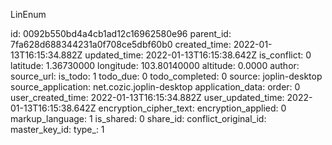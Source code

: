 LinEnum

id: 0092b550bd4a4cb1ad12c16962580e96
parent_id: 7fa628d688344231a0f708ce5dbf60b0
created_time: 2022-01-13T16:15:34.882Z
updated_time: 2022-01-13T16:15:38.642Z
is_conflict: 0
latitude: 1.36730000
longitude: 103.80140000
altitude: 0.0000
author: 
source_url: 
is_todo: 1
todo_due: 0
todo_completed: 0
source: joplin-desktop
source_application: net.cozic.joplin-desktop
application_data: 
order: 0
user_created_time: 2022-01-13T16:15:34.882Z
user_updated_time: 2022-01-13T16:15:38.642Z
encryption_cipher_text: 
encryption_applied: 0
markup_language: 1
is_shared: 0
share_id: 
conflict_original_id: 
master_key_id: 
type_: 1